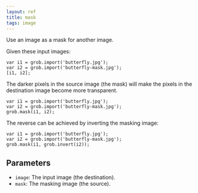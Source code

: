 ```yaml
---
layout: ref
title: mask
tags: image
---
```

Use an image as a mask for another image.

Given these input images:

    var i1 = grob.import('butterfly.jpg');
    var i2 = grob.import('butterfly-mask.jpg');
    [i1, i2];

The darker pixels in the source image (the mask) will make the pixels in the destination image become more transparent.

    var i1 = grob.import('butterfly.jpg');
    var i2 = grob.import('butterfly-mask.jpg');
    grob.mask(i1, i2);

The reverse can be achieved by inverting the masking image:

    var i1 = grob.import('butterfly.jpg');
    var i2 = grob.import('butterfly-mask.jpg');
    grob.mask(i1, grob.invert(i2));

## Parameters
- `image`: The input image (the destination).
- `mask`: The masking image (the source).
